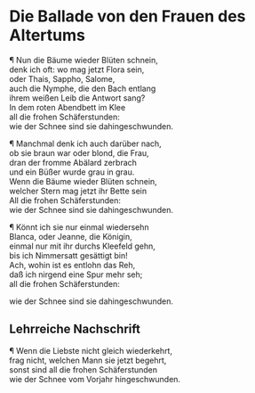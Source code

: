 # Die Ballade von den Frauen des Altertums

¶ Nun die Bäume wieder Blüten schnein,  
denk ich oft: wo mag jetzt Flora sein,  
oder Thais, Sappho, Salome,  
auch die Nymphe, die den Bach entlang  
ihrem weißen Leib die Antwort sang?  
In dem roten Abendbett im Klee  
all die frohen Schäferstunden:  
wie der Schnee sind sie dahingeschwunden.

¶ Manchmal denk ich auch darüber nach,  
ob sie braun war oder blond, die Frau,  
dran der fromme Abälard zerbrach  
und ein Büßer wurde grau in grau.  
Wenn die Bäume wieder Blüten schnein,  
welcher Stern mag jetzt ihr Bette sein  
All die frohen Schäferstunden:  
wie der Schnee sind sie dahingeschwunden.

¶ Könnt ich sie nur einmal wiedersehn  
Blanca, oder Jeanne, die Königin,  
einmal nur mit ihr durchs Kleefeld gehn,  
bis ich Nimmersatt gesättigt bin!  
Ach, wohin ist es entlohn das Reh,  
daß ich nirgend eine Spur mehr seh;  
all die frohen Schäferstunden:

 wie der Schnee sind sie dahingeschwunden.

## Lehrreiche Nachschrift

¶ Wenn die Liebste nicht gleich wiederkehrt,  
frag nicht, welchen Mann sie jetzt begehrt,  
sonst sind all die frohen Schäferstunden  
wie der Schnee vom Vorjahr hingeschwunden.

